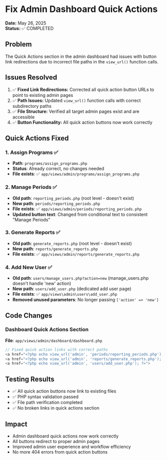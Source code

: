 # Fix Admin Dashboard Quick Actions

**Date:** May 26, 2025  
**Status:** ✅ COMPLETED  

## Problem
The Quick Actions section in the admin dashboard had issues with button link redirections due to incorrect file paths in the `view_url()` function calls.

## Issues Resolved
1. ✅ **Fixed Link Redirections:** Corrected all quick action button URLs to point to existing admin pages
2. ✅ **Path Issues:** Updated `view_url()` function calls with correct subdirectory paths
3. ✅ **File Structure:** Verified all target admin pages exist and are accessible
4. ✅ **Button Functionality:** All quick action buttons now work correctly

## Quick Actions Fixed

### 1. **Assign Programs** ✅
- **Path**: `programs/assign_programs.php` 
- **Status**: Already correct, no changes needed
- **File exists**: ✅ `app/views/admin/programs/assign_programs.php`

### 2. **Manage Periods** ✅ 
- **Old path**: `reporting_periods.php` (root level - doesn't exist)
- **New path**: `periods/reporting_periods.php`
- **File exists**: ✅ `app/views/admin/periods/reporting_periods.php`
- **Updated button text**: Changed from conditional text to consistent "Manage Periods"

### 3. **Generate Reports** ✅
- **Old path**: `generate_reports.php` (root level - doesn't exist)  
- **New path**: `reports/generate_reports.php`
- **File exists**: ✅ `app/views/admin/reports/generate_reports.php`

### 4. **Add New User** ✅
- **Old path**: `users/manage_users.php?action=new` (manage_users.php doesn't handle 'new' action)
- **New path**: `users/add_user.php` (dedicated add user page)
- **File exists**: ✅ `app/views\admin\users\add_user.php`
- **Removed unused parameters**: No longer passing `['action' => 'new']`

## Code Changes

### Dashboard Quick Actions Section
**File**: `app/views/admin/dashboard/dashboard.php`

```php
// Fixed quick action links with correct paths
<a href="<?php echo view_url('admin', 'periods/reporting_periods.php'); ?>">
<a href="<?php echo view_url('admin', 'reports/generate_reports.php'); ?>">  
<a href="<?php echo view_url('admin', 'users/add_user.php'); ?>">
```

## Testing Results
- ✅ All quick action buttons now link to existing files
- ✅ PHP syntax validation passed  
- ✅ File path verification completed
- ✅ No broken links in quick actions section

## Impact
- Admin dashboard quick actions now work correctly
- All buttons redirect to proper admin pages
- Improved admin user experience and workflow efficiency
- No more 404 errors from quick action buttons
